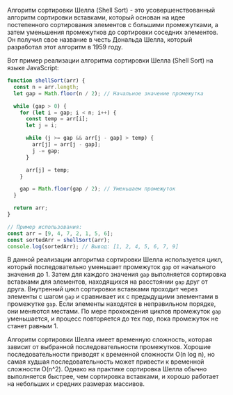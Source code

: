 Алгоритм сортировки Шелла (Shell Sort) - это усовершенствованный алгоритм сортировки вставками, который основан на идее постепенного сортирования элементов с большими промежутками, а затем уменьшения промежутков до сортировки соседних элементов. Он получил свое название в честь Дональда Шелла, который разработал этот алгоритм в 1959 году.

Вот пример реализации алгоритма сортировки Шелла (Shell Sort) на языке JavaScript:

```javascript
function shellSort(arr) {
  const n = arr.length;
  let gap = Math.floor(n / 2); // Начальное значение промежутка

  while (gap > 0) {
    for (let i = gap; i < n; i++) {
      const temp = arr[i];
      let j = i;

      while (j >= gap && arr[j - gap] > temp) {
        arr[j] = arr[j - gap];
        j -= gap;
      }

      arr[j] = temp;
    }

    gap = Math.floor(gap / 2); // Уменьшаем промежуток
  }

  return arr;
}

// Пример использования:
const arr = [9, 4, 7, 2, 1, 5, 6];
const sortedArr = shellSort(arr);
console.log(sortedArr); // Вывод: [1, 2, 4, 5, 6, 7, 9]
```

В данной реализации алгоритма сортировки Шелла используется цикл, который последовательно уменьшает промежуток `gap` от начального значения до 1. Затем для каждого значения `gap` выполняется сортировка вставками для элементов, находящихся на расстоянии `gap` друг от друга. Внутренний цикл сортировки вставками проходит через элементы с шагом `gap` и сравнивает их с предыдущими элементами в промежутке `gap`. Если элементы находятся в неправильном порядке, они меняются местами. По мере прохождения циклов промежуток `gap` уменьшается, и процесс повторяется до тех пор, пока промежуток не станет равным 1.

Алгоритм сортировки Шелла имеет временную сложность, которая зависит от выбранной последовательности промежутков. Хорошие последовательности приводят к временной сложности O(n log n), но самая худшая последовательность может привести к временной сложности O(n^2). Однако на практике сортировка Шелла обычно выполняется быстрее, чем сортировка вставками, и хорошо работает на небольших и средних размерах массивов.